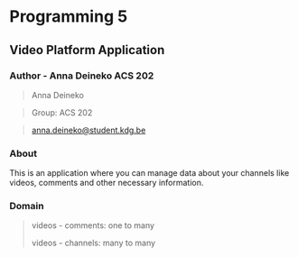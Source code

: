 # Programming 5

## Video Platform Application

### Author - Anna Deineko ACS 202

> Anna Deineko

> Group: ACS 202

> anna.deineko@student.kdg.be

### About

This is an application where you can manage data about your channels like videos, comments and other necessary
information.

### Domain

> videos - comments: one to many
>
> videos - channels: many to many